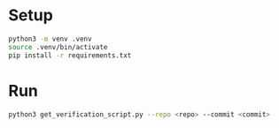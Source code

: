 # Setup

```bash
python3 -m venv .venv
source .venv/bin/activate
pip install -r requirements.txt
```

# Run

```bash
python3 get_verification_script.py --repo <repo> --commit <commit>
```
